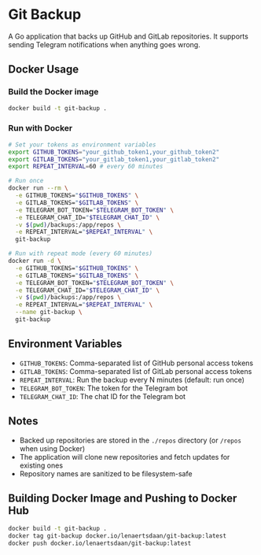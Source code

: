 # Git Backup

A Go application that backs up GitHub and GitLab repositories.
It supports sending Telegram notifications when anything goes wrong.

## Docker Usage

### Build the Docker image

```bash
docker build -t git-backup .
```

### Run with Docker

```bash
# Set your tokens as environment variables
export GITHUB_TOKENS="your_github_token1,your_github_token2"
export GITLAB_TOKENS="your_gitlab_token1,your_gitlab_token2"
export REPEAT_INTERVAL=60 # every 60 minutes

# Run once
docker run --rm \
  -e GITHUB_TOKENS="$GITHUB_TOKENS" \
  -e GITLAB_TOKENS="$GITLAB_TOKENS" \
  -e TELEGRAM_BOT_TOKEN="$TELEGRAM_BOT_TOKEN" \
  -e TELEGRAM_CHAT_ID="$TELEGRAM_CHAT_ID" \
  -v $(pwd)/backups:/app/repos \
  -e REPEAT_INTERVAL="$REPEAT_INTERVAL" \
  git-backup

# Run with repeat mode (every 60 minutes)
docker run -d \
  -e GITHUB_TOKENS="$GITHUB_TOKENS" \
  -e GITLAB_TOKENS="$GITLAB_TOKENS" \
  -e TELEGRAM_BOT_TOKEN="$TELEGRAM_BOT_TOKEN" \
  -e TELEGRAM_CHAT_ID="$TELEGRAM_CHAT_ID" \
  -v $(pwd)/backups:/app/repos \
  -e REPEAT_INTERVAL="$REPEAT_INTERVAL" \
  --name git-backup \
  git-backup
```

## Environment Variables

- `GITHUB_TOKENS`: Comma-separated list of GitHub personal access tokens
- `GITLAB_TOKENS`: Comma-separated list of GitLab personal access tokens
- `REPEAT_INTERVAL`: Run the backup every N minutes (default: run once)
- `TELEGRAM_BOT_TOKEN`: The token for the Telegram bot
- `TELEGRAM_CHAT_ID`: The chat ID for the Telegram bot

## Notes

- Backed up repositories are stored in the `./repos` directory (or `/repos` when using Docker)
- The application will clone new repositories and fetch updates for existing ones
- Repository names are sanitized to be filesystem-safe

## Building Docker Image and Pushing to Docker Hub

```bash
docker build -t git-backup .
docker tag git-backup docker.io/lenaertsdaan/git-backup:latest
docker push docker.io/lenaertsdaan/git-backup:latest
```
